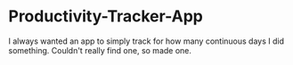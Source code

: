 # Productivity-Tracker-App
I always wanted an app to simply track for how many continuous days I did something. Couldn't really find one, so made one. 
